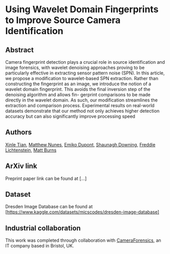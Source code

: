 # Using Wavelet Domain Fingerprints to Improve Source Camera Identification

## Abstract

Camera fingerprint detection plays a crucial role in source identification and
image forensics, with wavelet denoising approaches proving to be particularly
effective in extracting sensor pattern noise (SPN). In this article, we propose
a modification to wavelet-based SPN extraction. Rather than constructing the
fingerprint as an image, we introduce the notion of a wavelet domain fingerprint.
This avoids the final inversion step of the denoising algorithm and allows fin-
gerprint comparisons to be made directly in the wavelet domain. As such, our
modification streamlines the extraction and comparison process. Experimental
results on real-world datasets demonstrate that our method not only achieves
higher detection accuracy but can also significantly improve processing speed

## Authors

[Xinle Tian](https://xinlet.github.io/), [Matthew Nunes](https://people.bath.ac.uk/man54/homepage.html), [Emiko Dupont](https://researchportal.bath.ac.uk/en/persons/emiko-dupont/), 
[Shaunagh Downing](https://www.cameraforensics.com/about/shaunagh-downing/), [Freddie Lichtenstein](https://www.cameraforensics.com/about/fred-lichtenstein/), [Matt Burns](https://www.cameraforensics.com/about/matt-burns/)

## ArXiv link
Preprint paper link can be found at [...]<br />

## Dataset
Dresden Image Database can be found at [https://www.kaggle.com/datasets/micscodes/dresden-image-database]<br />

## Industrial collaboration
This work was completed through collaboration with [CameraForensics](https://www.cameraforensics.com/), an IT company based in Bristol, UK.
